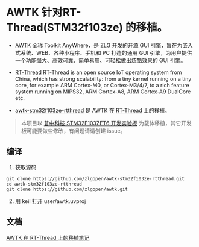 # AWTK 针对RT-Thread(STM32f103ze) 的移植。

* [AWTK](https://github.com/zlgopen/awtk) 全称 Toolkit AnyWhere，是 [ZLG](http://www.zlg.cn/) 开发的开源 GUI 引擎，旨在为嵌入式系统、WEB、各种小程序、手机和 PC 打造的通用 GUI 引擎，为用户提供一个功能强大、高效可靠、简单易用、可轻松做出炫酷效果的 GUI 引擎。

* [RT-Thread](https://github.com/RT-Thread/rt-thread) RT-Thread is an open source IoT operating system from China, which has strong scalability: from a tiny kernel running on a tiny core, for example ARM Cortex-M0, or Cortex-M3/4/7, to a rich feature system running on MIPS32, ARM Cortex-A8, ARM Cortex-A9 DualCore etc.

* [awtk-stm32f103ze-rtthread](https://github.com/zlgopen/awtk-stm32f103ze-rtthread) 是 AWTK 在  [RT-Thread](https://github.com/RT-Thread/rt-thread) 上的移植。

> 本项目以 [普中科技 STM32F103ZET6 开发实验板](https://item.taobao.com/item.htm?spm=a230r.1.14.1.50a130e8TMKYMC&id=558855281660&ns=1&abbucket=5#detail) 为载体移植，其它开发板可能要做些修改，有问题请请创建 issue。

## 编译

1. 获取源码

```
git clone https://github.com/zlgopen/awtk-stm32f103ze-rtthread.git
cd awtk-stm32f103ze-rtthread
git clone https://github.com/zlgopen/awtk.git
```

2. 用 keil 打开 user/awtk.uvproj

## 文档

[AWTK 在 RT-Thread 上的移植笔记]( docs/rtt-port.md)
